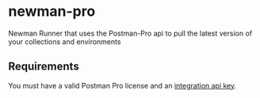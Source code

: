 # newman-pro
Newman Runner that uses the Postman-Pro api to pull the latest version of your collections and environments

## Requirements
You must have a valid Postman Pro license and an [integration api key](https://tyler-cloud-project.postman.co/integrations/services/pm_pro_api/).
